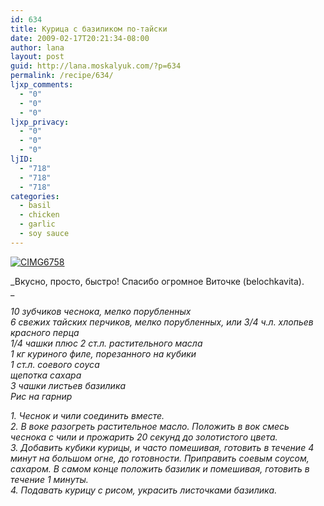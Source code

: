 ```yaml
---
id: 634
title: Курица с базиликом по-тайски
date: 2009-02-17T20:21:34-08:00
author: lana
layout: post
guid: http://lana.moskalyuk.com/?p=634
permalink: /recipe/634/
ljxp_comments:
  - "0"
  - "0"
  - "0"
ljxp_privacy:
  - "0"
  - "0"
  - "0"
ljID:
  - "718"
  - "718"
  - "718"
categories:
  - basil
  - chicken
  - garlic
  - soy sauce
---
```

<a class="flickr-image" title="CIMG6758" rel="flickr-mgr" href="http://www.flickr.com/photos/67405678@N00/3289595328/"><img class="flickr-large" longdesc="http://farm4.static.flickr.com/3297/3289595328_0d208f032c_o.jpg" src="http://farm4.static.flickr.com/3297/3289595328_d9120374d3.jpg" alt="CIMG6758" /></a>

_Вкусно, просто, быстро! Спасибо огромное Виточке (belochkavita).  
_ 

_10 зубчиков чеснока, мелко порубленных  
6 свежих тайских перчиков, мелко порубленных, или 3/4 ч.л. хлопьев красного перца  
1/4 чашки плюс 2 ст.л. растительного масла  
1 кг куриного филе, порезанного на кубики  
1 ст.л. соевого соуса  
щепотка сахара  
3 чашки листьев базилика  
Рис на гарнир_

_1. Чеснок и чили соединить вместе.  
2. В воке разогреть растительное масло. Положить в вок смесь чеснока с чили и прожарить 20 секунд до золотистого цвета.  
3. Добавить кубики курицы, и часто помешивая, готовить в течение 4 минут на большом огне, до готовности. Приправить соевым соусом, сахаром. В самом конце положить базилик и помешивая, готовить в течение 1 минуты.  
4. Подавать курицу с рисом, украсить листочками базилика._